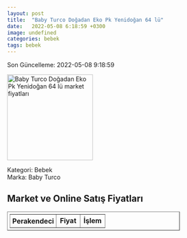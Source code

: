 ```yaml
---
layout: post
title:  "Baby Turco Doğadan Eko Pk Yenidoğan 64 lü"
date:   2022-05-08 6:18:59 +0300
image: undefined
categories: bebek
tags: bebek
---
```


Son Güncelleme: 2022-05-08 9:18:59

<img src="undefined" width="200" alt="Baby Turco Doğadan Eko Pk Yenidoğan 64 lü market fiyatları" />

Kategori: Bebek
<br />
Marka: Baby Turco

<h2>Market ve Online Satış Fiyatları</h2>

<table border="1" style="padding: 5px;width:80%;">
  <tr>
    <td style="padding: 5px;"><strong>Perakendeci</strong></td>
    <td><strong>Fiyat</strong></td>
    <td><strong>İşlem</strong></td>
  </tr>
  
</table>
